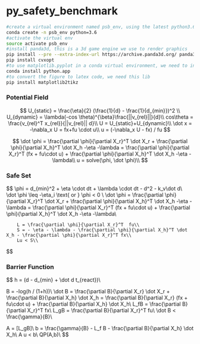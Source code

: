 # py_safety_benchmark

```bash
#create a virtual environment named psb_env, using the latest python3.6
conda create -n psb_env python=3.6
#activate the virtual env
source activate psb_env
#install panda3d, this is a 3d game engine we use to render graphics
pip install --pre --extra-index-url https://archive.panda3d.org/ panda3d
pip install cvxopt
#to use matplotlib.pyplot in a conda virtual environment, we need to install python as a framework
conda install python.app
#to convert the figure to latex code, we need this lib
pip install matplotlib2tikz
```

### Potential Field

$$
U_{static} = \frac{\eta}{2} (\frac{1}{d} - \frac{1}{d_{min}})^2 \\
U_{dynamic} = \lambda(-cos \theta)^{\beta}\frac{||v_{rel}||}{d}\\
cos\theta = \frac{v_{rel}^T  x_{rel}}{||v_{rel}|| d}\\
U = U_{static}+U_{dynamic}\\
\dot x = -\nabla_x U = fx+fu \cdot u\\
u = (-\nabla_x U - fx) / fu
$$


$$
\dot \phi = \frac{\partial \phi}{\partial X_r}^T \dot X_r + \frac{\partial \phi}{\partial X_h}^T \dot X_h -\eta -\lambda = \frac{\partial \phi}{\partial X_r}^T (fx + fu\cdot u) + \frac{\partial \phi}{\partial X_h}^T \dot X_h -\eta -\lambda\\
u = solve(\phi, \dot \phi)\\
$$

 


### Safe Set

$$
\phi = d_{min}^2 + \eta \cdot dt + \lambda \cdot dt - d^2 - k_v\dot d\\\
        \dot \phi \leq -\eta_i \text{ or } \phi < 0 \\
        \dot \phi = \frac{\partial \phi}{\partial X_r}^T \dot X_r + \frac{\partial \phi}{\partial X_h}^T \dot X_h -\eta -\lambda = \frac{\partial \phi}{\partial X_r}^T (fx + fu\cdot u) + \frac{\partial \phi}{\partial X_h}^T \dot X_h -\eta -\lambda\\
        
        L = \frac{\partial \phi}{\partial X_r}^T  fu\\
        S = - \eta - \lambda - \frac{\partial \phi}{\partial X_h}^T \dot X_h - \frac{\partial \phi}{\partial X_r}^T fx\\
        Lu < S\\
$$



### Barrier Function

$$
h = (d - d_{min} + \dot d  t_{react})\\

B = -log(h / (1+h))\\
\dot B = \frac{\partial B}{\partial X_r} \dot X_r + \frac{\partial B}{\partial X_h} \dot X_h = \frac{\partial B}{\partial X_r} (fx + fu\cdot u) + \frac{\partial B}{\partial X_h} \dot X_h\\
L_fB = \frac{\partial B}{\partial X_r}^T  fx\\
L_gB = \frac{\partial B}{\partial X_r}^T  fu\\
\dot B < \frac{\gamma}{B}\\

A = [L_gB]\\
b = \frac{\gamma}{B} - L_f B - \frac{\partial B}{\partial X_h} \dot X_h\\
A u < b\\
QP(A,b)\\
$$




